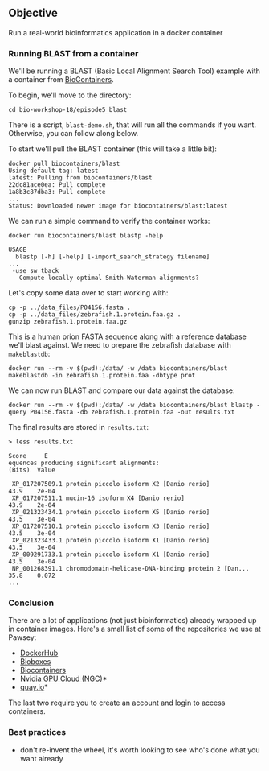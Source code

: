 ## Objective ##
Run a real-world bioinformatics application in a docker container

### Running BLAST from a container ###
We'll be running a BLAST (Basic Local Alignment Search Tool) example with a container from [BioContainers](https://biocontainers.pro).

To begin, we'll move to the directory:

```
cd bio-workshop-18/episode5_blast
```

There is a script, `blast-demo.sh`, that will run all the commands if you want.  Otherwise, you
can follow along below.

To start we'll pull the BLAST container (this will take a little bit):

```
docker pull biocontainers/blast
Using default tag: latest
latest: Pulling from biocontainers/blast
22dc81ace0ea: Pull complete
1a8b3c87dba3: Pull complete
...
Status: Downloaded newer image for biocontainers/blast:latest
```

We can run a simple command to verify the container works:

```
docker run biocontainers/blast blastp -help

USAGE
  blastp [-h] [-help] [-import_search_strategy filename]
...
 -use_sw_tback
   Compute locally optimal Smith-Waterman alignments?
```

Let's copy some data over to start working with:

```
cp -p ../data_files/P04156.fasta .
cp -p ../data_files/zebrafish.1.protein.faa.gz .
gunzip zebrafish.1.protein.faa.gz
```

This is a human prion FASTA sequence along with a reference database we'll blast against.  We need to prepare the zebrafish database with `makeblastdb`:

```
docker run --rm -v $(pwd):/data/ -w /data biocontainers/blast makeblastdb -in zebrafish.1.protein.faa -dbtype prot
```

We can now run BLAST and compare our data against the database:

```
docker run --rm -v $(pwd):/data/ -w /data biocontainers/blast blastp -query P04156.fasta -db zebrafish.1.protein.faa -out results.txt
```

The final results are stored in `results.txt`:

```
> less results.txt
                                                                     Score     E
equences producing significant alignments:                          (Bits)  Value

 XP_017207509.1 protein piccolo isoform X2 [Danio rerio]             43.9    2e-04
 XP_017207511.1 mucin-16 isoform X4 [Danio rerio]                    43.9    2e-04
 XP_021323434.1 protein piccolo isoform X5 [Danio rerio]             43.5    3e-04
 XP_017207510.1 protein piccolo isoform X3 [Danio rerio]             43.5    3e-04
 XP_021323433.1 protein piccolo isoform X1 [Danio rerio]             43.5    3e-04
 XP_009291733.1 protein piccolo isoform X1 [Danio rerio]             43.5    3e-04
 NP_001268391.1 chromodomain-helicase-DNA-binding protein 2 [Dan...  35.8    0.072
...
```


### Conclusion ###
There are a lot of applications (not just bioinformatics) already wrapped up in container images.  Here's a small list of some of the repositories we use at Pawsey:

* [DockerHub](hub.docker.com)
* [Bioboxes](bioboxes.org)
* [Biocontainers](biocontainers.pro)
* [Nvidia GPU Cloud (NGC)](ngc.nvidia.com)*
* [quay.io](quay.io)*

The last two require you to create an account and login to access containers.

### Best practices ###

- don't re-invent the wheel, it's worth looking to see who's done what you want already
